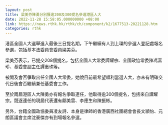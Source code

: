 ```yaml
---
layout: post
title: 梁美芬陳勇分別獲逾200及300提名參選港區人大
date: 2022-11-28 15:58:05.000000000 +08:00
link: https://news.rthk.hk/rthk/ch/component/k2/1677513-20221128.htm
categories: rthk
---
```


港區全國人大選舉進入最後三日提名期，下午繼續有人到上環的參選人登記處報名參選，包括基本法委員會委員梁美芬。

梁美芬表示，已提交208個提名，包括全國人大常委譚耀宗、全國政協常委陳馮富珍、基委會副主任譚惠珠等。

被問及會否爭取出任全國人大常委，她說目前最希望順利當選人大，亦未有明確交代日後會否繼續兼任基委會工作。

至於兩屆港區人大陳勇亦有報名爭取連任，他取得逾300個提名，包括來自譚耀宗。競逐連任的現屆代表還有鄺美雲、李應生和陳振彬。

另外，台籍全國政協委員凌友詩、本身是律師的香港廣西社團總會會長文頴怡、元朗區議會主席沈豪傑亦有到場報名參選。

